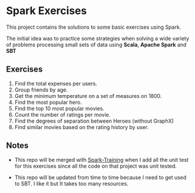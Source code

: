 # Spark Exercises

This project contains the solutions to some basic exercises using Spark.

The initial idea was to practice some strategies when solving a wide variety of problems
processing small sets of data using **Scala**, **Apache Spark** and **SBT**

## Exercises

1. Find the total expenses per users.
2. Group friends by age.
3. Get the minimum temperature on a set of measures on 1800.
4. Find the most popular hero.
5. Find the top 10 most popular movies.
6. Count the number of ratings per movie.
7. Find the degrees of separation between Heroes (without GraphX)
8. Find similar movies based on the rating history by user.

## Notes

- This repo will be merged with [Spark-Training](https://github.com/geektimus/spark-training)
when I add all the unit test for this exercises since all the code on that project was 
unit tested.

- This repo will be updated from time to time because I need to get used to SBT. I like it
but It takes too many resources.